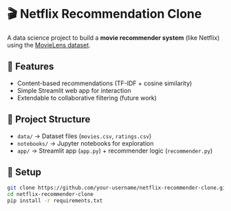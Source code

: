 # 🎬 Netflix Recommendation Clone

A data science project to build a **movie recommender system** (like Netflix) using the [MovieLens dataset](https://grouplens.org/datasets/movielens/).

## 🚀 Features
- Content-based recommendations (TF-IDF + cosine similarity)
- Simple Streamlit web app for interaction
- Extendable to collaborative filtering (future work)

## 📂 Project Structure
- `data/` → Dataset files (`movies.csv`, `ratings.csv`)
- `notebooks/` → Jupyter notebooks for exploration
- `app/` → Streamlit app (`app.py`) + recommender logic (`recommender.py`)

## 🔧 Setup
```bash
git clone https://github.com/your-username/netflix-recommender-clone.git
cd netflix-recommender-clone
pip install -r requirements.txt

